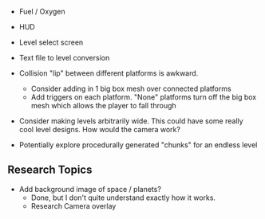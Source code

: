 
* Fuel / Oxygen
* HUD
* Level select screen
* Text file to level conversion
* Collision "lip" between different platforms is awkward.
  * Consider adding in 1 big box mesh over connected platforms
  * Add triggers on each platform. "None" platforms turn off the big box mesh which allows the player to fall through
* Consider making levels arbitrarily wide. This could have some really cool level designs. How would the camera work?

* Potentially explore procedurally generated "chunks" for an endless level

## Research Topics
* Add background image of space / planets?
  * Done, but I don't quite understand exactly how it works.
  * Research Camera overlay